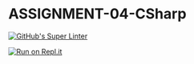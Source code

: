 # ASSIGNMENT-04-CSharp

[![GitHub's Super Linter](https://github.com/Curtis-Edwards/ASSIGNMENT-04-CSharp/workflows/GitHub's%20Super%20Linter/badge.svg)](https://github.com/Curtis-Edwards/ASSIGNMENT-04-CSharp/actions)

[![Run on Repl.it](https://repl.it/badge/github/Curtis-Edwards/ASSIGNMENT-04-CSharp)](https://repl.it/github/Curtis-Edwards/ASSIGNMENT-04-CSharp)

